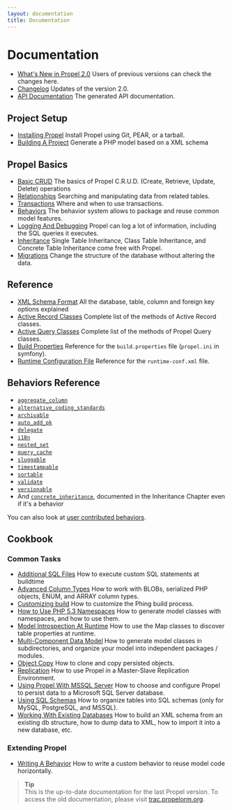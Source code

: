 ```yaml
---
layout: documentation
title: Documentation
---
```


# Documentation #

 * [What's New in Propel 2.0](whats-new.html) Users of previous versions can check the changes here.
 * [Changelog](https://raw.github.com/propelorm/Propel2/master/UPDATE.md) Updates of the version 2.0.
 * [API Documentation](http://api.propelorm.org/) The generated API documentation.

## Project Setup ##

 * [Installing Propel](01-installation.html) Install Propel using Git, PEAR, or a tarball.
 * [Building A Project](02-buildtime.html) Generate a PHP model based on a XML schema

## Propel Basics ##

* [Basic CRUD](03-basic-crud.html) The basics of Propel C.R.U.D. (Create, Retrieve, Update, Delete) operations
* [Relationships](04-relationships.html) Searching and manipulating data from related tables.
* [Transactions](06-transactions.html) Where and when to use transactions.
* [Behaviors](07-behaviors.html) The behavior system allows to package and reuse common model features.
* [Logging And Debugging](08-logging.html) Propel can log a lot of information, including the SQL queries it executes.
* [Inheritance](09-inheritance.html) Single Table Inheritance, Class Table Inheritance, and Concrete Table Inheritance come free with Propel.
* [Migrations](10-migrations.html) Change the structure of the database without altering the data.

## Reference ##

* [XML Schema Format](../reference/schema.html) All the database, table, column and foreign key options explained
* [Active Record Classes](../reference/active-record.html) Complete list of the methods of Active Record classes.
* [Active Query Classes](../reference/model-criteria.html) Complete list of the methods of Propel Query classes.
* [Build Properties](../reference/buildtime-configuration.html) Reference for the `build.properties` file (`propel.ini` in symfony).
* [Runtime Configuration File](../reference/runtime-configuration.html) Reference for the `runtime-conf.xml` file.

## Behaviors Reference ##

* [`aggregate_column`](../behaviors/aggregate-column.html)
* [`alternative_coding_standards`](../behaviors/alternative-coding-standards.html)
* [`archivable`](../behaviors/archivable.html)
* [`auto_add_pk`](../behaviors/auto-add-pk.html)
* [`delegate`](../behaviors/delegate.html)
* [`i18n`](../behaviors/i18n.html)
* [`nested_set`](../behaviors/nested-set.html)
* [`query_cache`](../behaviors/query-cache.html)
* [`sluggable`](../behaviors/sluggable.html)
* [`timestampable`](../behaviors/timestampable.html)
* [`sortable`](../behaviors/sortable.html)
* [`validate`](../behaviors/validate.html)
* [`versionable`](../behaviors/versionable.html)
* And [`concrete_inheritance`](09-inheritance.html), documented in the Inheritance Chapter even if it's a behavior

You can also look at [user contributed behaviors](../cookbook/user-contributed-behaviors.html).

## Cookbook ##

### Common Tasks ###

* [Additional SQL Files](../cookbook/adding-additional-sql-files.html) How to execute custom SQL statements at buildtime
* [Advanced Column Types](../cookbook/working-with-advanced-column-types.html) How to work with BLOBs, serialized PHP objects, ENUM, and ARRAY column types.
* [Customizing build](../cookbook/customizing-build.html) How to customize the Phing build process.
* [How to Use PHP 5.3 Namespaces](../cookbook/namespaces.html) How to generate model classes with namespaces, and how to use them.
* [Model Introspection At Runtime](../cookbook/runtime-introspection.html) How to use the Map classes to discover table properties at runtime.
* [Multi-Component Data Model](../cookbook/multi-component-data-model.html) How to generate model classes in subdirectories, and organize your model into independent packages / modules.
* [Object Copy](../cookbook/copying-persisted-objects.html) How to clone and copy persisted objects.
* [Replication](../cookbook/replication.html) How to use Propel in a Master-Slave Replication Environment.
* [Using Propel With MSSQL Server](../cookbook/using-mssql-server.html) How to choose and configure Propel to persist data to a Microsoft SQL Server database.
* [Using SQL Schemas](../cookbook/using-sql-schemas.html) How to organize tables into SQL schemas (only for MySQL, PostgreSQL, and MSSQL).
* [Working With Existing Databases](../cookbook/working-with-existing-databases.html) How to build an XML schema from an existing db structure, how to dump data to XML, how to import it into a new database, etc.

### Extending Propel ###

* [Writing A Behavior](../cookbook/writing-behavior.html) How to write a custom behavior to reuse model code horizontally.

>**Tip**<br />This is the up-to-date documentation for the last Propel version. To access the old documentation, please visit [trac.propelorm.org](http://trac.propelorm.org).
